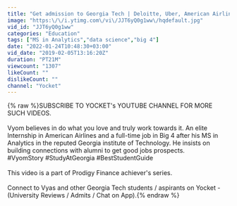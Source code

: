```yaml
---
title: "Get admission to Georgia Tech | Deloitte, Uber, American Airlines | Prodigy Finance Achiever"
image: "https:\/\/i.ytimg.com\/vi\/JJT6yQ0g1ww\/hqdefault.jpg"
vid_id: "JJT6yQ0g1ww"
categories: "Education"
tags: ["MS in Analytics","data science","big 4"]
date: "2022-01-24T10:48:30+03:00"
vid_date: "2019-02-05T13:16:20Z"
duration: "PT21M"
viewcount: "1307"
likeCount: ""
dislikeCount: ""
channel: "Yocket"
---
```

{% raw %}SUBSCRIBE TO YOCKET's YOUTUBE CHANNEL FOR MORE SUCH VIDEOS.<br /><br />Vyom believes in do what you love and truly work towards it. An elite Internship in American Airlines and a full-time job in Big 4 after his MS in Analytics in the reputed Georgia institute of Technology. He insists on building connections with alumni to get good jobs prospects.<br />#VyomStory  #StudyAtGeorgia   #BestStudentGuide<br /><br />This video is a part of Prodigy Finance achiever's series.<br /><br />Connect to Vyas and other Georgia Tech students / aspirants on Yocket -<br />(University Reviews / Admits / Chat on App).{% endraw %}
